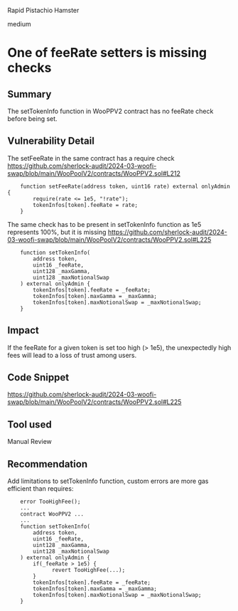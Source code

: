 Rapid Pistachio Hamster

medium

# One of feeRate setters is missing checks

## Summary

The setTokenInfo function in WooPPV2 contract has no feeRate check before being set.

## Vulnerability Detail

The setFeeRate in the same contract has a require check https://github.com/sherlock-audit/2024-03-woofi-swap/blob/main/WooPoolV2/contracts/WooPPV2.sol#L212

```Solidity
    function setFeeRate(address token, uint16 rate) external onlyAdmin {
        require(rate <= 1e5, "!rate");
        tokenInfos[token].feeRate = rate;
    }
```

The same check has to be present in setTokenInfo function as 1e5 represents 100%, but it is missing https://github.com/sherlock-audit/2024-03-woofi-swap/blob/main/WooPoolV2/contracts/WooPPV2.sol#L225 

```Solidity
    function setTokenInfo(
        address token,
        uint16 _feeRate,
        uint128 _maxGamma,
        uint128 _maxNotionalSwap
    ) external onlyAdmin {
        tokenInfos[token].feeRate = _feeRate;
        tokenInfos[token].maxGamma = _maxGamma;
        tokenInfos[token].maxNotionalSwap = _maxNotionalSwap;
    }
```

## Impact

If the feeRate for a given token is set too high (> 1e5), the unexpectedly high fees will lead to a loss of trust among users.

## Code Snippet

https://github.com/sherlock-audit/2024-03-woofi-swap/blob/main/WooPoolV2/contracts/WooPPV2.sol#L225

## Tool used

Manual Review

## Recommendation

Add limitations to setTokenInfo function, custom errors are more gas efficient than requires:

```Solidity
    error TooHighFee();
    ...    
    contract WooPPV2 ...
    ...
    function setTokenInfo(
        address token,
        uint16 _feeRate,
        uint128 _maxGamma,
        uint128 _maxNotionalSwap
    ) external onlyAdmin {
        if(_feeRate > 1e5) {
              revert TooHighFee(...);
        }
        tokenInfos[token].feeRate = _feeRate;
        tokenInfos[token].maxGamma = _maxGamma;
        tokenInfos[token].maxNotionalSwap = _maxNotionalSwap;
    }
```
